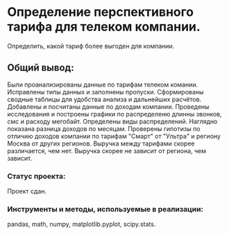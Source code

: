 # Определение перспективного тарифа для телеком компании.

Определить, какой тариф более выгоден для компании.

## Общий вывод:

Были проанализированы данные по тарифам телеком комании. Исправлены типы данных и заполнены пропуски. Сформированы сводные таблицы для удобства анализа и дальнейших расчётов. Добавлены и посчитаны данные по доходам компании. Проведены исследования и построены графики по распределеню длинны звонков, смс и расходу мегобайт. Определены виды распределений. Наглядно показана разница доходов по месяцам. Проверены гипотизы по отличию доходов компании по тарифам "Смарт" от "Ультра" и региону Москва от других регионов. Выручка между тарифами скорее различается, чем нет. Выручка скорее не зависит от региона, чем зависит.

### Статус проекта:

Проект сдан.

### Инструменты и методы, используемые в реализации:
pandas, math, numpy, matplotlib.pyplot, scipy.stats.
